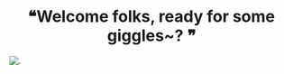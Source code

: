 <h1 align="center">❝Welcome folks, ready for some giggles~? ❞</h1>

![.](https://imgur.com/QMx1Rtw.png)
